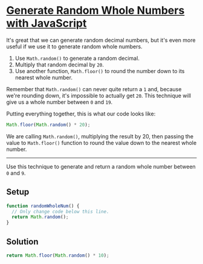 # [Generate Random Whole Numbers with JavaScript](https://learn.freecodecamp.org/javascript-algorithms-and-data-structures/basic-javascript/generate-random-whole-numbers-with-javascript)

It's great that we can generate random decimal numbers, but it's even more useful if we use it to generate random whole numbers.

1. Use `Math.random()` to generate a random decimal.
2. Multiply that random decimal by `20`.
3. Use another function, `Math.floor()` to round the number down to its nearest whole number.

Remember that `Math.random()` can never quite return a `1` and, because we're rounding down, it's impossible to actually get `20`. This technique will give us a whole number between `0` and `19`.

Putting everything together, this is what our code looks like:

```js
Math.floor(Math.random() * 20);
```

We are calling `Math.random()`, multiplying the result by 20, then passing the value to `Math.floor()` function to round the value down to the nearest whole number.

---

Use this technique to generate and return a random whole number between `0` and `9`.

## Setup

```js
function randomWholeNum() {
  // Only change code below this line.
  return Math.random();
}
```

## Solution

```js
return Math.floor(Math.random() * 10);
```